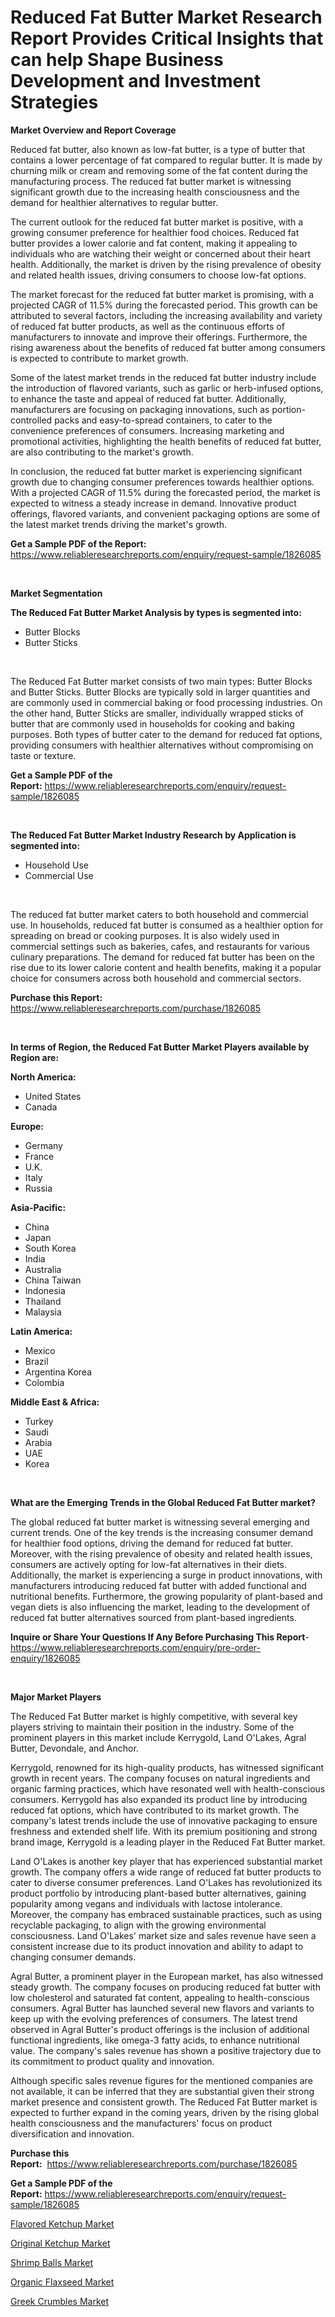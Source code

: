 <p><h1>Reduced Fat Butter Market Research Report Provides Critical Insights that can help Shape Business Development and Investment Strategies</h1></p><p><strong>Market Overview and Report Coverage</strong></p>
<p><p>Reduced fat butter, also known as low-fat butter, is a type of butter that contains a lower percentage of fat compared to regular butter. It is made by churning milk or cream and removing some of the fat content during the manufacturing process. The reduced fat butter market is witnessing significant growth due to the increasing health consciousness and the demand for healthier alternatives to regular butter.</p><p>The current outlook for the reduced fat butter market is positive, with a growing consumer preference for healthier food choices. Reduced fat butter provides a lower calorie and fat content, making it appealing to individuals who are watching their weight or concerned about their heart health. Additionally, the market is driven by the rising prevalence of obesity and related health issues, driving consumers to choose low-fat options.</p><p>The market forecast for the reduced fat butter market is promising, with a projected CAGR of 11.5% during the forecasted period. This growth can be attributed to several factors, including the increasing availability and variety of reduced fat butter products, as well as the continuous efforts of manufacturers to innovate and improve their offerings. Furthermore, the rising awareness about the benefits of reduced fat butter among consumers is expected to contribute to market growth.</p><p>Some of the latest market trends in the reduced fat butter industry include the introduction of flavored variants, such as garlic or herb-infused options, to enhance the taste and appeal of reduced fat butter. Additionally, manufacturers are focusing on packaging innovations, such as portion-controlled packs and easy-to-spread containers, to cater to the convenience preferences of consumers. Increasing marketing and promotional activities, highlighting the health benefits of reduced fat butter, are also contributing to the market's growth.</p><p>In conclusion, the reduced fat butter market is experiencing significant growth due to changing consumer preferences towards healthier options. With a projected CAGR of 11.5% during the forecasted period, the market is expected to witness a steady increase in demand. Innovative product offerings, flavored variants, and convenient packaging options are some of the latest market trends driving the market's growth.</p></p>
<p><strong>Get a Sample PDF of the Report:</strong> <a href="https://www.reliableresearchreports.com/enquiry/request-sample/1826085">https://www.reliableresearchreports.com/enquiry/request-sample/1826085</a></p>
<p>&nbsp;</p>
<p><strong>Market Segmentation</strong></p>
<p><strong>The Reduced Fat Butter Market Analysis by types is segmented into:</strong></p>
<p><ul><li>Butter Blocks</li><li>Butter Sticks</li></ul></p>
<p>&nbsp;</p>
<p><p>The Reduced Fat Butter market consists of two main types: Butter Blocks and Butter Sticks. Butter Blocks are typically sold in larger quantities and are commonly used in commercial baking or food processing industries. On the other hand, Butter Sticks are smaller, individually wrapped sticks of butter that are commonly used in households for cooking and baking purposes. Both types of butter cater to the demand for reduced fat options, providing consumers with healthier alternatives without compromising on taste or texture.</p></p>
<p><strong>Get a Sample PDF of the Report:</strong>&nbsp;<a href="https://www.reliableresearchreports.com/enquiry/request-sample/1826085">https://www.reliableresearchreports.com/enquiry/request-sample/1826085</a></p>
<p>&nbsp;</p>
<p><strong>The Reduced Fat Butter Market Industry Research by Application is segmented into:</strong></p>
<p><ul><li>Household Use</li><li>Commercial Use</li></ul></p>
<p>&nbsp;</p>
<p><p>The reduced fat butter market caters to both household and commercial use. In households, reduced fat butter is consumed as a healthier option for spreading on bread or cooking purposes. It is also widely used in commercial settings such as bakeries, cafes, and restaurants for various culinary preparations. The demand for reduced fat butter has been on the rise due to its lower calorie content and health benefits, making it a popular choice for consumers across both household and commercial sectors.</p></p>
<p><strong>Purchase this Report:</strong>&nbsp; <a href="https://www.reliableresearchreports.com/purchase/1826085">https://www.reliableresearchreports.com/purchase/1826085</a></p>
<p>&nbsp;</p>
<p><strong>In terms of Region, the Reduced Fat Butter Market Players available by Region are:</strong></p>
<p>
    <p> <strong> North America: </strong>
        <ul>
            <li>United States</li>
            <li>Canada</li>
        </ul>
        </p> 
    <p> <strong> Europe: </strong>
        <ul>
            <li>Germany</li>
            <li>France</li>
            <li>U.K.</li>
            <li>Italy</li>
            <li>Russia</li>
        </ul>
        </p> 
    <p> <strong> Asia-Pacific: </strong>
        <ul>
            <li>China</li>
            <li>Japan</li>
            <li>South Korea</li>
            <li>India</li>
            <li>Australia</li>
            <li>China Taiwan</li>
            <li>Indonesia</li>
            <li>Thailand</li>
            <li>Malaysia</li>
        </ul>
        </p> 
    <p> <strong> Latin America: </strong>
        <ul>
            <li>Mexico</li>
            <li>Brazil</li>
            <li>Argentina Korea</li>
            <li>Colombia</li>
        </ul>
        </p> 
    <p> <strong> Middle East & Africa: </strong>
        <ul>
            <li>Turkey</li>
            <li>Saudi</li>
            <li>Arabia</li>
            <li>UAE</li>
            <li>Korea</li>
        </ul>
    </p>
    </p>
<p>&nbsp;</p>
<p><strong>What are the Emerging Trends in the Global Reduced Fat Butter market?</strong></p>
<p><p>The global reduced fat butter market is witnessing several emerging and current trends. One of the key trends is the increasing consumer demand for healthier food options, driving the demand for reduced fat butter. Moreover, with the rising prevalence of obesity and related health issues, consumers are actively opting for low-fat alternatives in their diets. Additionally, the market is experiencing a surge in product innovations, with manufacturers introducing reduced fat butter with added functional and nutritional benefits. Furthermore, the growing popularity of plant-based and vegan diets is also influencing the market, leading to the development of reduced fat butter alternatives sourced from plant-based ingredients.</p></p>
<p><strong>Inquire or Share Your Questions If Any Before Purchasing This Report</strong>- <a href="https://www.reliableresearchreports.com/enquiry/pre-order-enquiry/1826085">https://www.reliableresearchreports.com/enquiry/pre-order-enquiry/1826085</a></p>
<p>&nbsp;</p>
<p><strong>Major Market Players</strong></p>
<p><p>The Reduced Fat Butter market is highly competitive, with several key players striving to maintain their position in the industry. Some of the prominent players in this market include Kerrygold, Land O'Lakes, Agral Butter, Devondale, and Anchor.</p><p>Kerrygold, renowned for its high-quality products, has witnessed significant growth in recent years. The company focuses on natural ingredients and organic farming practices, which have resonated well with health-conscious consumers. Kerrygold has also expanded its product line by introducing reduced fat options, which have contributed to its market growth. The company's latest trends include the use of innovative packaging to ensure freshness and extended shelf life. With its premium positioning and strong brand image, Kerrygold is a leading player in the Reduced Fat Butter market.</p><p>Land O'Lakes is another key player that has experienced substantial market growth. The company offers a wide range of reduced fat butter products to cater to diverse consumer preferences. Land O'Lakes has revolutionized its product portfolio by introducing plant-based butter alternatives, gaining popularity among vegans and individuals with lactose intolerance. Moreover, the company has embraced sustainable practices, such as using recyclable packaging, to align with the growing environmental consciousness. Land O'Lakes' market size and sales revenue have seen a consistent increase due to its product innovation and ability to adapt to changing consumer demands.</p><p>Agral Butter, a prominent player in the European market, has also witnessed steady growth. The company focuses on producing reduced fat butter with low cholesterol and saturated fat content, appealing to health-conscious consumers. Agral Butter has launched several new flavors and variants to keep up with the evolving preferences of consumers. The latest trend observed in Agral Butter's product offerings is the inclusion of additional functional ingredients, like omega-3 fatty acids, to enhance nutritional value. The company's sales revenue has shown a positive trajectory due to its commitment to product quality and innovation.</p><p>Although specific sales revenue figures for the mentioned companies are not available, it can be inferred that they are substantial given their strong market presence and consistent growth. The Reduced Fat Butter market is expected to further expand in the coming years, driven by the rising global health consciousness and the manufacturers' focus on product diversification and innovation.</p></p>
<p><strong>Purchase this Report:</strong>&nbsp;&nbsp;<a href="https://www.reliableresearchreports.com/purchase/1826085">https://www.reliableresearchreports.com/purchase/1826085</a></p>
<p></p>
<p><strong>Get a Sample PDF of the Report:</strong>&nbsp;<a href="https://www.reliableresearchreports.com/enquiry/request-sample/1826085">https://www.reliableresearchreports.com/enquiry/request-sample/1826085</a></p>
<p><p><a href="https://github.com/juniordelafrance/Market-Research-Report-List-1/blob/main/flavored-ketchup-market.md">Flavored Ketchup Market</a></p><p><a href="https://github.com/indrystar/Market-Research-Report-List-1/blob/main/original-ketchup-market.md">Original Ketchup Market</a></p><p><a href="https://github.com/guneycigdem35/Market-Research-Report-List-1/blob/main/shrimp-balls-market.md">Shrimp Balls Market</a></p><p><a href="https://github.com/yoshih12/Market-Research-Report-List-1/blob/main/organic-flaxseed-market.md">Organic Flaxseed Market</a></p><p><a href="https://github.com/irfadac/Market-Research-Report-List-1/blob/main/greek-crumbles-market.md">Greek Crumbles Market</a></p></p>